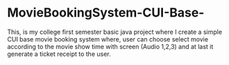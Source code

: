 # MovieBookingSystem-CUI-Base-
This, is my college first semester basic java project where I create a simple CUI base movie booking system where, user can choose select movie according to the movie show time with screen (Audio 1,2,3) and at last it generate a ticket receipt to the user.

